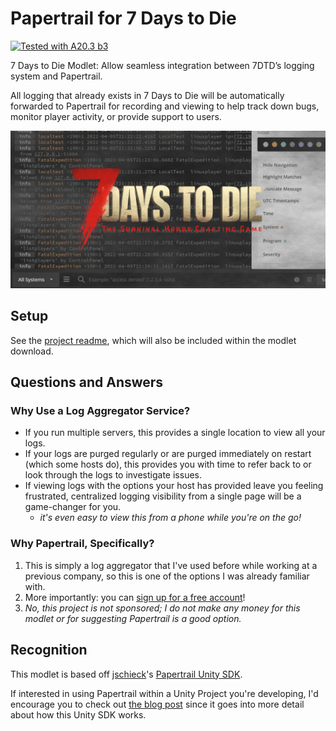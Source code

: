 # Papertrail for 7 Days to Die

[![Tested with A20.3 b3](https://img.shields.io/badge/A20.3%20b3-tested-blue.svg)](https://7daystodie.com/)

7 Days to Die Modlet: Allow seamless integration between 7DTD’s logging system and Papertrail.

All logging that already exists in 7 Days to Die will be automatically forwarded to Papertrail for recording and viewing to help track down bugs, monitor player activity, or provide support to users.

![Papertrail Screenshot](Media/papertrail-social-image.jpg)

## Setup

See the [project readme](PapertrailFor7DTD/README.md), which will also be included within the modlet download.

## Questions and Answers

### Why Use a Log Aggregator Service?

- If you run multiple servers, this provides a single location to view all your logs.
- If your logs are purged regularly or are purged immediately on restart (which some hosts do), this provides you with time to refer back to or look through the logs to investigate issues.
- If viewing logs with the options your host has provided leave you feeling frustrated, centralized logging visibility from a single page will be a game-changer for you.
  - *it's even easy to view this from a phone while you're on the go!*

### Why Papertrail, Specifically?

1. This is simply a log aggregator that I've used before while working at a previous company, so this is one of the options I was already familiar with.
2. More importantly: you can [sign up for a free account](https://papertrailapp.com/signup?plan=free)!
3. *No, this project is not sponsored; I do not make any money for this modlet or for suggesting Papertrail is a good option.*

## Recognition

This modlet is based off [jschieck](https://github.com/jschieck)'s [Papertrail Unity SDK](https://github.com/jschieck/papertrailunitysdk).

If interested in using Papertrail within a Unity Project you're developing, I'd encourage you to check out [the blog post](https://blog.papertrailapp.com/improve-live-ops-for-games-using-papertrail/) since it goes into more detail about how this Unity SDK works.
